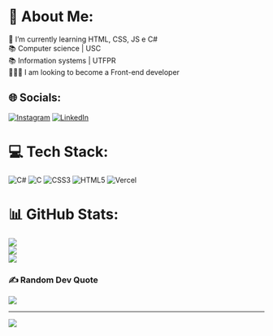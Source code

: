 # 💫 About Me:
🌱 I’m currently learning HTML, CSS, JS e C#<br>📚 Computer science | USC<br>📚 Information systems | UTFPR<br>👩🏻‍💻 I am looking to become a Front-end developer


## 🌐 Socials:
[![Instagram](https://img.shields.io/badge/Instagram-%23E4405F.svg?logo=Instagram&logoColor=white)](https://instagram.com/https://www.instagram.com/mari.astrocode/) [![LinkedIn](https://img.shields.io/badge/LinkedIn-%230077B5.svg?logo=linkedin&logoColor=white)](https://linkedin.com/in/https://www.linkedin.com/in/maahbatistaa/) 

# 💻 Tech Stack:
![C#](https://img.shields.io/badge/c%23-%23239120.svg?style=for-the-badge&logo=c-sharp&logoColor=white) ![C](https://img.shields.io/badge/c-%2300599C.svg?style=for-the-badge&logo=c&logoColor=white) ![CSS3](https://img.shields.io/badge/css3-%231572B6.svg?style=for-the-badge&logo=css3&logoColor=white) ![HTML5](https://img.shields.io/badge/html5-%23E34F26.svg?style=for-the-badge&logo=html5&logoColor=white) ![Vercel](https://img.shields.io/badge/vercel-%23000000.svg?style=for-the-badge&logo=vercel&logoColor=white)
# 📊 GitHub Stats:
![](https://github-readme-stats.vercel.app/api?username=MaahBatistaa&theme=monokai&hide_border=false&include_all_commits=false&count_private=false)<br/>
![](https://github-readme-streak-stats.herokuapp.com/?user=MaahBatistaa&theme=monokai&hide_border=false)<br/>
![](https://github-readme-stats.vercel.app/api/top-langs/?username=MaahBatistaa&theme=monokai&hide_border=false&include_all_commits=false&count_private=false&layout=compact)

### ✍️ Random Dev Quote
![](https://quotes-github-readme.vercel.app/api?type=horizontal&theme=radical)

---
[![](https://visitcount.itsvg.in/api?id=MaahBatistaa&icon=0&color=3)](https://visitcount.itsvg.in)

<!-- Proudly created with GPRM ( https://gprm.itsvg.in ) -->
